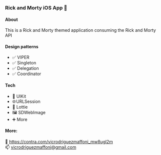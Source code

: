 ### Rick and Morty iOS App 🚀 

#### About

This is a Rick and Morty themed application consuming the Rick and Morty API

#### Design patterns
- ✅ VIPER  
- ✅ Singleton  
- ✅ Delegation  
- ✅ Coordinator  

#### Tech
- 📲 UIKit  
- 🌐 URLSession  
- 🤳 Lottie  
- 🖼️ SDWebImage  
- ➕ More  

#### More:
💼  https://contra.com/vicrodriguezmaffoni_mw8ugl2m  
📫  vicrodriguezmaffoni@gmail.com
